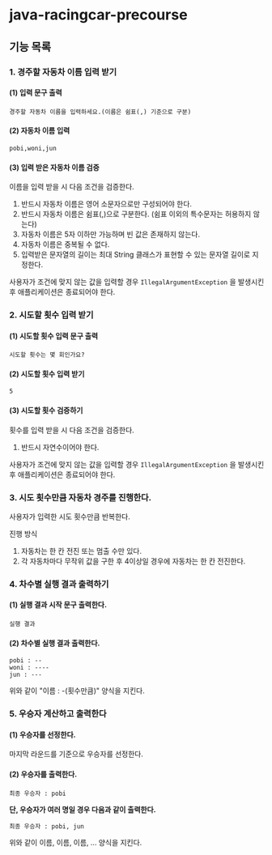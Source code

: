 # java-racingcar-precourse
## 기능 목록
### 1. 경주할 자동차 이름 입력 받기
#### (1) 입력 문구 출력
````
경주할 자동차 이름을 입력하세요.(이름은 쉼표(,) 기준으로 구분)
````
#### (2) 자동차 이름 입력 
````
pobi,woni,jun
````
#### (3) 입력 받은 자동차 이름 검증
이름을 입력 받을 시 다음 조건을 검증한다.
1. 반드시 자동차 이름은 영어 소문자으로만 구성되어야 한다.
2. 반드시 자동차 이름은 쉼표(,)으로 구분한다. (쉼표 이외의 특수문자는 허용하지 않는다)
3. 자동차 이름은 5자 이하만 가능하며 빈 값은 존재하지 않는다.
4. 자동차 이름은 중복될 수 없다.
4. 입력받은 문자열의 길이는 최대 String 클래스가 표현할 수 있는 문자열 길이로 지정한다.

사용자가 조건에 맞지 않는 값을 입력할 경우 `IllegalArgumentException` 을 발생시킨 후 애플리케이션은 종료되어야 한다.

### 2. 시도할 횟수 입력 받기
#### (1) 시도할 횟수 입력 문구 출력
````
시도할 횟수는 몇 회인가요?
````
#### (2) 시도할 횟수 입력 받기
````
5
````
#### (3) 시도할 횟수 검증하기
횟수를 입력 받을 시 다음 조건을 검증한다.
1. 반드시 자연수이어야 한다.
  
사용자가 조건에 맞지 않는 값을 입력할 경우 `IllegalArgumentException` 을 발생시킨 후 애플리케이션은 종료되어야 한다.
### 3. 시도 횟수만큼 자동차 경주를 진행한다.
사용자가 입력한 시도 횟수만큼 반복한다.

진행 방식
1. 자동차는 한 칸 전진 또는 멈출 수만 있다.
2. 각 자동차마다 무작위 값을 구한 후 4이상일 경우에 자동차는 한 칸 전진한다.

### 4. 차수별 실행 결과 출력하기
#### (1) 실행 결과 시작 문구 출력한다.
````
실행 결과
````

#### (2) 차수별 실행 결과 출력한다.
````
pobi : --
woni : ----
jun : ---
````
위와 같이 "이름 : -(횟수만큼)" 양식을 지킨다.

### 5. 우승자 계산하고 출력한다
#### (1) 우승자를 선정한다.
마지막 라운드를 기준으로 우승자를 선정한다.
#### (2) 우승자를 출력한다.
````
최종 우승자 : pobi
````
**단, 우승자가 여러 명일 경우 다음과 같이 출력한다.**
````
최종 우승자 : pobi, jun
````
위와 같이 이름, 이름, 이름, ... 양식을 지킨다.